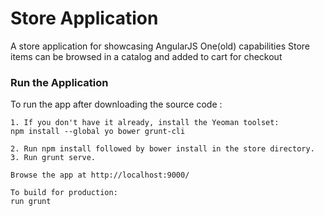# Store Application
A store application for showcasing AngularJS One(old) capabilities
Store items can be browsed in a catalog and added to cart for checkout

### Run the Application

To run the app after downloading the source code :

```
1. If you don't have it already, install the Yeoman toolset:
npm install --global yo bower grunt-cli

2. Run npm install followed by bower install in the store directory.
3. Run grunt serve.

Browse the app at http://localhost:9000/

To build for production:
run grunt
```

